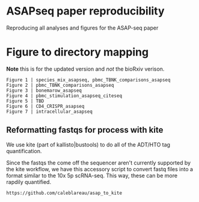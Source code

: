 # ASAPseq paper reproducibility
Reproducing all analyses and figures for the ASAP-seq paper


# Figure to directory mapping
**Note** this is for the updated version and _not_ the bioRxiv verison.
```
Figure 1 | species_mix_asapseq, pbmc_TBNK_comparisons_asapseq
Figure 2 | pbmc_TBNK_comparisons_asapseq
Figure 3 | bonemarow_asapseq
Figure 4 | pbmc_stimulation_asapseq_citeseq
Figure 5 | TBD
Figure 6 | CD4_CRISPR_asapseq
Figure 7 | intracellular_asapseq
```

## Reformatting fastqs for process with kite
We use kite (part of kallisto|bustools) to do all of the ADT/HTO tag quantification. 

Since the fastqs the come off the sequencer aren't currently supported by the kite
workflow, we have this accessory script to convert fastq files into a format similar 
to the 10x 5p scRNA-seq. This way, these can be more rapdily quantified. 

```
https://github.com/caleblareau/asap_to_kite
```



<br><br>